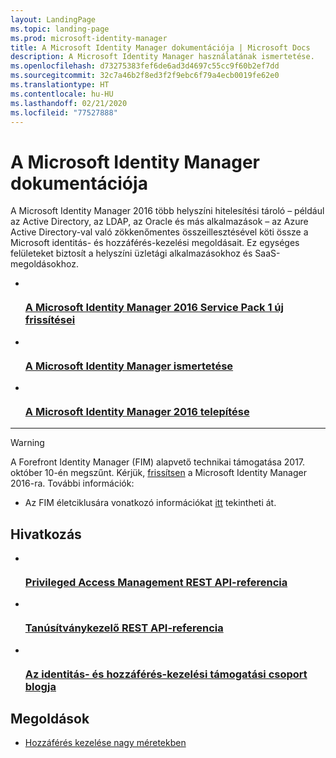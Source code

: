 ```yaml
---
layout: LandingPage
ms.topic: landing-page
ms.prod: microsoft-identity-manager
title: A Microsoft Identity Manager dokumentációja | Microsoft Docs
description: A Microsoft Identity Manager használatának ismertetése.
ms.openlocfilehash: d73275383fef6de6ad3d4697c55cc9f60b2ef7dd
ms.sourcegitcommit: 32c7a46b2f8ed3f2f9ebc6f79a4ecb0019fe62e0
ms.translationtype: HT
ms.contentlocale: hu-HU
ms.lasthandoff: 02/21/2020
ms.locfileid: "77527888"
---
```

# <a name="microsoft-identity-manager-documentation"></a>A Microsoft Identity Manager dokumentációja

A Microsoft Identity Manager 2016 több helyszíni hitelesítési tároló – például az Active Directory, az LDAP, az Oracle és más alkalmazások – az Azure Active Directory-val való zökkenőmentes összeillesztésével köti össze a Microsoft identitás- és hozzáférés-kezelési megoldásait. Ez egységes felületeket biztosít a helyszíni üzletági alkalmazásokhoz és SaaS-megoldásokhoz.

<ul class="panelContent cardsFTitle">
    <li>
        <a href="reference/version-history.md">
        <div class="cardSize">
            <div class="cardPadding">
                <div class="card">
                    <div class="cardImageOuter">
                        <div class="cardImage">
                            <img src="/MIMDocs/media/index/i_whats-new.svg" alt="" />
                        </div>
                    </div>
                    <div class="cardText">
                        <h3>A Microsoft Identity Manager 2016 Service Pack 1 új frissítései</h3>
                    </div>
                </div>
            </div>
        </div>
        </a>
    </li>
    <li>
        <a href="microsoft-identity-manager-2016.md">
        <div class="cardSize">
            <div class="cardPadding">
                <div class="card">
                    <div class="cardImageOuter">
                        <div class="cardImage">
                            <img src=/MIMDocs/media/index/i_learn-about.svg" alt="" />
                        </div>
                    </div>
                    <div class="cardText">
                        <h3>A Microsoft Identity Manager ismertetése</h3>                    </div>
                </div>
            </div>
        </div>
        </a>
    </li>
    <li>
        <a href="microsoft-identity-manager-deploy.md">
        <div class="cardSize">
            <div class="cardPadding">
                <div class="card">
                    <div class="cardImageOuter">
                        <div class="cardImage">
                            <img src=/MIMDocs/media/index/i_deploy.svg" alt="" />
                        </div>
                    </div>
                    <div class="cardText">
                        <h3>A Microsoft Identity Manager 2016 telepítése</h3>
                    </div>
                </div>
            </div>
        </div>
        </a>
    </li>
</ul>

---

> [!WARNING]
> A Forefront Identity Manager (FIM) alapvető technikai támogatása 2017. október 10-én megszűnt. Kérjük, <a href="microsoft-identity-manager-2016-upgrade-from-fim-2010-r2.md" data-raw-source="[upgrade](microsoft-identity-manager-2016-upgrade-from-fim-2010-r2.md)">frissítsen</a> a Microsoft Identity Manager 2016-ra. További információk: 
> - Az FIM életciklusára vonatkozó információkat <a href="https://support.microsoft.com/lifecycle/search?alpha=Microsoft%20Forefront%20Identity%20Manager%202010%20R2%20Service%20Pack%201,Microsoft%20Identity%20Manager%202016,Microsoft%20Forefront%20Identity%20Manager%202010" data-raw-source="[here](https://support.microsoft.com/lifecycle/search?alpha=Microsoft%20Forefront%20Identity%20Manager%202010%20R2%20Service%20Pack%201,Microsoft%20Identity%20Manager%202016,Microsoft%20Forefront%20Identity%20Manager%202010)">itt</a> tekintheti át. 

<h2>Hivatkozás</h2>
<ul class="panelContent cardsFTitle">
    <li>
        <a href="/microsoft-identity-manager/reference/privileged-access-management-rest-api-reference">
        <div class="cardSize">
            <div class="cardPadding">
                <div class="card">
                    <div class="cardImageOuter">
                        <div class="cardImage">
                            <img src=/MIMDocs/media/index/i_reference.svg" alt="" />
                        </div>
                    </div>
                    <div class="cardText">
                        <h3>Privileged Access Management REST API-referencia</h3>
                    </div>
                </div>
            </div>
        </div>
        </a>
    </li>
        <li>
        <a href="/microsoft-identity-manager/reference/certificate-management-rest-api-reference">
        <div class="cardSize">
            <div class="cardPadding">
                <div class="card">
                    <div class="cardImageOuter">
                        <div class="cardImage">
                            <img src=/MIMDocs/media/index/i_reference.svg" alt="" />
                        </div>
                    </div>
                    <div class="cardText">
                        <h3>Tanúsítványkezelő REST API-referencia</h3>
                    </div>
                </div>
            </div>
        </div>
        </a>
    </li>
    <li>
        <a href="https://blogs.technet.microsoft.com/iamsupport/">
        <div class="cardSize">
            <div class="cardPadding">
                <div class="card">
                    <div class="cardImageOuter">
                        <div class="cardImage">
                            <img src="/MIMDocs/media/index/i_blog.svg" alt="" />
                        </div>
                    </div>
                    <div class="cardText">
                        <h3>Az identitás- és hozzáférés-kezelési támogatási csoport blogja</h3>
                    </div>
                </div>
            </div>
        </div>
        </a>
    </li>
</ul>

<h2>Megoldások</h2>
<ul class="panelContent cardsW">
    <li>
        <div class="cardSize">
            <div class="cardPadding">
                <div class="card">
                    <div class="cardText">
                        <p><a href="/enterprise-mobility-security/solutions/manage-access-at-scale">Hozzáférés kezelése nagy méretekben</a></p>
                    </div>
                </div>
            </div>
        </div>
    </li>
</ul>
